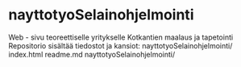 # nayttotyoSelainohjelmointi
Web - sivu teoreettiselle yritykselle Kotkantien maalaus ja tapetointi
Repositorio sisältää tiedostot ja kansiot:
nayttotyoSelainohjelmointi/
index.html
readme.md
nayttotyoSelainohjelmointi/
